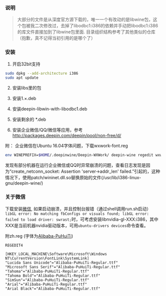 ### 说明
> 大部分的文件是从深度官方源下载的，唯一一个有改动的是libwine包，这个包被我二次修改过，去掉了libodbc1:i386的依赖并手动把libodbc1:i386的库文件直接加到了libwine包里面.
> 目录组织结构参考了其他类似的仓库（抱歉，真不记得当初引用的是哪个了）

### 安装
1. 开启32bit支持 
``` bash
sudo dpkg --add-architecture i386
sudo apt update
```
2. 安装libs里的包

3. 安装1.×.deb

4. 安装deepin-libwin-with-libodbc1.deb
 
5. 安装剩余的 *.deb

6. 安装企业微信/QQ/微信等应用，参考 http://packages.deepin.com/deepin/pool/non-free/d/

附：
企业微信在Ubuntu 16.04字体问题，下载wxwork-font.reg
```bash
env WINEPREFIX=$HOME/.deepinwine/Deepin-WXWork/ deepin-wine regedit wxwork-font.reg
```

发现有部分机器在运行企业微信或QQ时异常崩溃的问题，查看日志发现是因为“create_netconn_socket: Assertion 'server->addr_len' failed.”引起的，这种情况下，使用patch/wininet.dll.so替换原始的文件(/usr/lib/i386-linux-gnu/deepin-wine/)

### 关于微信
下载安装[微信](http://packages.deepin.com/deepin/pool/non-free/d/deepin.com.wechat/deepin.com.wechat_2.6.8.65deepin0_i386.deb), 如果启动崩溃，并且控制台报错（通过shell调用run.sh启动）` libGL error: No matching fbConfigs or visuals found; libGL error: failed to load driver: swrast;`时，可考虑安装libnvidia-gl-XXX:i386，其中XXX是当前机器nvidia驱动版本，可用`ubuntu-drivers devices`命令查看。

附zh.reg (字体为[Alibaba-PuHuiTi](https://aifont.alicdn.com/AlibabaPuHuiTi/AlibabaPuHuiTiAll.zip))
```reg
REGEDIT4
 
[HKEY_LOCAL_MACHINE\Software\Microsoft\Windows NT\CurrentVersion\FontLink\SystemLink]
"Lucida Sans Unicode"="Alibaba-PuHuiTi-Regular.ttf"
"Microsoft Sans Serif"="Alibaba-PuHuiTi-Regular.ttf"
"Tahoma"="Alibaba-PuHuiTi-Regular.ttf"
"Tahoma Bold"="Alibaba-PuHuiTi-Regular.ttf"
"SimSun"="Alibaba-PuHuiTi-Regular.ttf"
"Arial"="Alibaba-PuHuiTi-Regular.ttf"
"Arial Black"="Alibaba-PuHuiTi-Regular.ttf"
```

